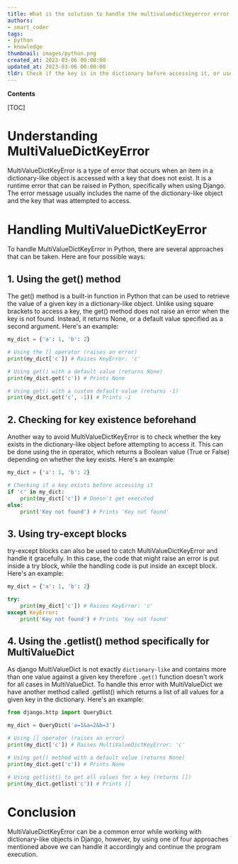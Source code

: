 ```yaml
---
title: What is the solution to handle the multivaluedictkeyerror error in django?
authors:
- smart_coder
tags:
- python
- knowledge
thumbnail: images/python.png
created_at: 2023-03-06 00:00:00
updated_at: 2023-03-06 00:00:00
tldr: Check if the key is in the dictionary before accessing it, or use the get() method with a default value.
---
```


**Contents**

[TOC]

# Understanding MultiValueDictKeyError

MultiValueDictKeyError is a type of error that occurs when an item in a dictionary-like object is accessed with a key that does not exist. It is a runtime error that can be raised in Python, specifically when using Django. The error message usually includes the name of the dictionary-like object and the key that was attempted to access.

# Handling MultiValueDictKeyError

To handle MultiValueDictKeyError in Python, there are several approaches that can be taken. Here are four possible ways:

## 1. Using the get() method

The get() method is a built-in function in Python that can be used to retrieve the value of a given key in a dictionary-like object. Unlike using square brackets to access a key, the get() method does not raise an error when the key is not found. Instead, it returns None, or a default value specified as a second argument. Here's an example:

```python
my_dict = {'a': 1, 'b': 2}

# Using the [] operator (raises an error)
print(my_dict['c']) # Raises KeyError: 'c'

# Using get() with a default value (returns None)
print(my_dict.get('c')) # Prints None

# Using get() with a custom default value (returns -1)
print(my_dict.get('c', -1)) # Prints -1
```

## 2. Checking for key existence beforehand

Another way to avoid MultiValueDictKeyError is to check whether the key exists in the dictionary-like object before attempting to access it. This can be done using the in operator, which returns a Boolean value (True or False) depending on whether the key exists. Here's an example:

```python
my_dict = {'a': 1, 'b': 2}

# Checking if a key exists before accessing it
if 'c' in my_dict:
    print(my_dict['c']) # Doesn't get executed
else:
    print('Key not found') # Prints 'Key not found'
```

## 3. Using try-except blocks

try-except blocks can also be used to catch MultiValueDictKeyError and handle it gracefully. In this case, the code that might raise an error is put inside a try block, while the handling code is put inside an except block. Here's an example:

```python
my_dict = {'a': 1, 'b': 2}

try:
    print(my_dict['c']) # Raises KeyError: 'c'
except KeyError:
    print('Key not found') # Prints 'Key not found'
```

## 4. Using the .getlist() method specifically for MultiValueDict

As django MultiValueDict is not exactly `dictionary-like` and contains more than one value against a given key therefore `.get()` function doesn't work for all cases in MultiValueDict. To handle this error with MultiValueDict we have another method called .getlist() which returns a list of all values for a given key in the dictionary. Here's an example:

```python
from django.http import QueryDict

my_dict = QueryDict('a=1&a=2&b=3')

# Using [] operator (raises an error)
print(my_dict['c']) # Raises MultiValueDictKeyError: 'c'

# Using get() method with a default value (returns None)
print(my_dict.get('c')) # Prints None

# Using getlist() to get all values for a key (returns [])
print(my_dict.getlist('c')) # Prints []

```

# Conclusion

MultiValueDictKeyError can be a common error while working with dictionary-like objects in Django, however, by using one of four approaches mentioned above we can handle it accordingly and continue the program execution.
